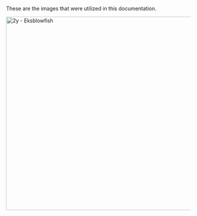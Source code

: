 These are the images that were utilized in this documentation. 

<img width="526" alt="2y - Eksblowfish" src="https://github.com/ikechukwu25/Mastering-Linux/assets/64879420/11213ba3-2f57-4471-a4f2-841bdd58f976">
